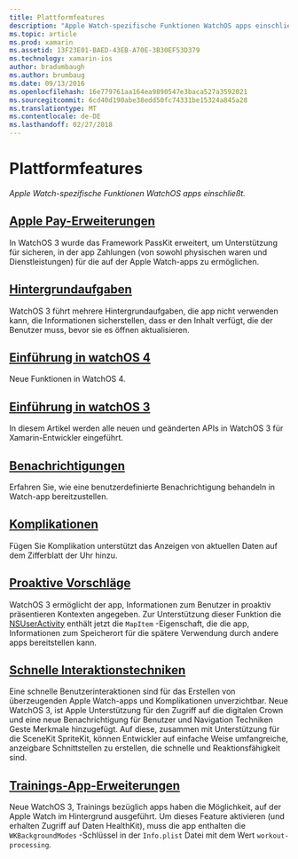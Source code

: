 ```yaml
---
title: Plattformfeatures
description: "Apple Watch-spezifische Funktionen WatchOS apps einschließt."
ms.topic: article
ms.prod: xamarin
ms.assetid: 13F23E01-BAED-43EB-A70E-3B30EF53D379
ms.technology: xamarin-ios
author: bradumbaugh
ms.author: brumbaug
ms.date: 09/13/2016
ms.openlocfilehash: 16e779761aa164ea9890547e3baca527a3592021
ms.sourcegitcommit: 6cd40d190abe38edd50fc74331be15324a845a28
ms.translationtype: MT
ms.contentlocale: de-DE
ms.lasthandoff: 02/27/2018
---
```

# <a name="platform-features"></a>Plattformfeatures

_Apple Watch-spezifische Funktionen WatchOS apps einschließt._

## <a name="apple-pay-enhancementsioswatchosplatformapple-paymd"></a>[Apple Pay-Erweiterungen](~/ios/watchos/platform/apple-pay.md)

In WatchOS 3 wurde das Framework PassKit erweitert, um Unterstützung für sicheren, in der app Zahlungen (von sowohl physischen waren und Dienstleistungen) für die auf der Apple Watch-apps zu ermöglichen.

## <a name="background-tasksioswatchosplatformbackground-tasksmd"></a>[Hintergrundaufgaben](~/ios/watchos/platform/background-tasks.md)

WatchOS 3 führt mehrere Hintergrundaufgaben, die app nicht verwenden kann, die Informationen sicherstellen, dass er den Inhalt verfügt, die der Benutzer muss, bevor sie es öffnen aktualisieren.

## <a name="introduction-to-watchos-4introduction-to-watchos4md"></a>[Einführung in watchOS 4](introduction-to-watchos4.md)

Neue Funktionen in WatchOS 4.

## <a name="introduction-to-watchos-3introduction-to-watchos3indexmd"></a>[Einführung in watchOS 3](introduction-to-watchos3/index.md)

In diesem Artikel werden alle neuen und geänderten APIs in WatchOS 3 für Xamarin-Entwickler eingeführt.

##  <a name="notificationsnotificationsmd"></a>[Benachrichtigungen](notifications.md)

Erfahren Sie, wie eine benutzerdefinierte Benachrichtigung behandeln in Watch-app bereitzustellen.

##  <a name="complicationscomplicationsmd"></a>[Komplikationen](complications.md)

Fügen Sie Komplikation unterstützt das Anzeigen von aktuellen Daten auf dem Zifferblatt der Uhr hinzu.


## <a name="proactive-suggestionsioswatchosplatformproactive-suggestionsmd"></a>[Proaktive Vorschläge](~/ios/watchos/platform/proactive-suggestions.md)

WatchOS 3 ermöglicht der app, Informationen zum Benutzer in proaktiv präsentieren Kontexten angegeben. Zur Unterstützung dieser Funktion die [NSUserActivity](https://developer.apple.com/reference/foundation/nsuseractivity) enthält jetzt die `MapItem` -Eigenschaft, die die app, Informationen zum Speicherort für die spätere Verwendung durch andere apps bereitstellen kann.

## <a name="quick-interaction-techniquesioswatchosplatformquick-interaction-techniquesmd"></a>[Schnelle Interaktionstechniken](~/ios/watchos/platform/quick-interaction-techniques.md)

Eine schnelle Benutzerinteraktionen sind für das Erstellen von überzeugenden Apple Watch-apps und Komplikationen unverzichtbar. Neue WatchOS 3, ist Apple Unterstützung für den Zugriff auf die digitalen Crown und eine neue Benachrichtigung für Benutzer und Navigation Techniken Geste Merkmale hinzugefügt. Auf diese, zusammen mit Unterstützung für die SceneKit SpriteKit, können Entwickler auf einfache Weise umfangreiche, anzeigbare Schnittstellen zu erstellen, die schnelle und Reaktionsfähigkeit sind.

## <a name="workout-app-enhancementsioswatchosplatformworkout-appsmd"></a>[Trainings-App-Erweiterungen](~/ios/watchos/platform/workout-apps.md)

Neue WatchOS 3, Trainings bezüglich apps haben die Möglichkeit, auf der Apple Watch im Hintergrund ausgeführt. Um dieses Feature aktivieren (und erhalten Zugriff auf Daten HealthKit), muss die app enthalten die `WKBackgroundModes` -Schlüssel in der `Info.plist` Datei mit dem Wert `workout-processing`.
